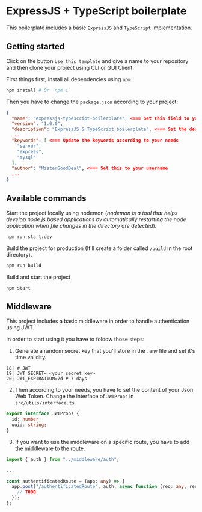 # ExpressJS + TypeScript boilerplate

This boilerplate includes a basic `ExpressJS` and `TypeScript` implementation.

## Getting started

Click on the button `Use this template` and give a name to your repository and then clone your project using CLI or GUI Client.

First things first, install all dependencies using `npm`.
```bash
npm install # Or `npm i`
```

Then you have to change the `package.json` according to your project:
```json
{
  "name": "expressjs-typescript-boilerplate", <=== Set this field to your project name
  "version": "1.0.0",
  "description": "ExpressJS & TypeScript boilerplate", <=== Set the description of your project
  ...
  "keywords": [ <=== Update the keywords according to your needs
    "server",
    "express",
    "mysql"
  ],
  "author": "MisterGoodDeal", <=== Set this to your username
  ...
}
```

## Available commands

Start the project locally using nodemon (*nodemon is a tool that helps develop node.js based applications by automatically restarting the node application when file changes in the directory are detected*).
```bash
npm run start:dev
```

Build the project for production (It'll create a folder called `/build` in the root directory).
```bash
npm run build
```

Build and start the project
```bash
npm start
```

## Middleware

This project includes a basic middleware in order to handle authentication using JWT.

In order to start using it you have to foloow those steps:

1. Generate a random secret key that you'll store in the `.env` file and set it's time validity.
```env
18| # JWT
19| JWT_SECRET= <your_secret_key>
20| JWT_EXPIRATION=7d # 7 days
```

2. Then according to your needs, you have to set the content of your Json Web Token. Change the interface of `JWTProps` in `src/utils/interface.ts`.
```ts
export interface JWTProps {
  id: number;
  uuid: string;
}
```

3. If you want to use the middleware on a specific route, you have to add the middleware to the route.
```ts
import { auth } from "../middleware/auth";

...

const authentificatedRoute = (app: any) => {
  app.post("/authentificatedRoute", auth, async function (req: any, res: Res) {
    // TODO
  });
};
```
